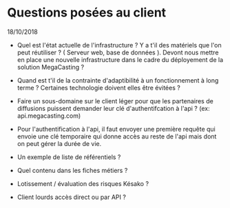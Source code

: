 # Questions posées au client

18/10/2018

- Quel est l'état actuelle de l'infrastructure ? Y a t'il des matériels que l'on peut réutiliser ? ( Serveur web, base de données ). Devont nous mettre en place une nouvelle infrastructure dans le cadre du déployement de la solution MegaCasting ?
  
- Quand est t'il de la contrainte d'adaptibilité à un fonctionnement à long terme ? Certaines technologie doivent elles être évitées ?

- Faire un sous-domaine sur le client léger pour que les partenaires de diffusions puissent demander leur clé d'authentifcation à l'api ? (ex: api.megacasting.com)

- Pour l'authentification à l'api, il faut envoyer une première requête qui envoie une clé temporaire qui donne accès au reste de l'api mais dont on peut gérer la durée de vie.

- Un exemple de liste de référentiels ?
  
- Quel contenu dans les fiches métiers ?

- Lotissement / évaluation des risques Késako ?
  
- Client lourds accès direct ou par API ?